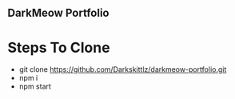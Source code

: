 ## DarkMeow Portfolio 

# Steps To Clone 
- git clone https://github.com/Darkskittlz/darkmeow-portfolio.git 
- npm i 
- npm start 